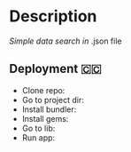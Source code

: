 # Description

*Simple data search in*  .json file

## Deployment :cocos_islands:

- Clone repo:
- Go to project dir:
- Install bundler:
- Install gems:
- Go to lib:
- Run app: